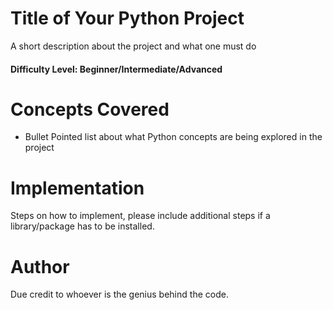 # Title of Your Python Project 

A short description about the project and what one must do

#### Difficulty Level: Beginner/Intermediate/Advanced

# Concepts Covered

* Bullet Pointed list about what Python concepts are being explored in the project

# Implementation

Steps on how to implement, please include additional steps if a library/package has to be installed.

# Author

Due credit to whoever is the genius behind the code.  


